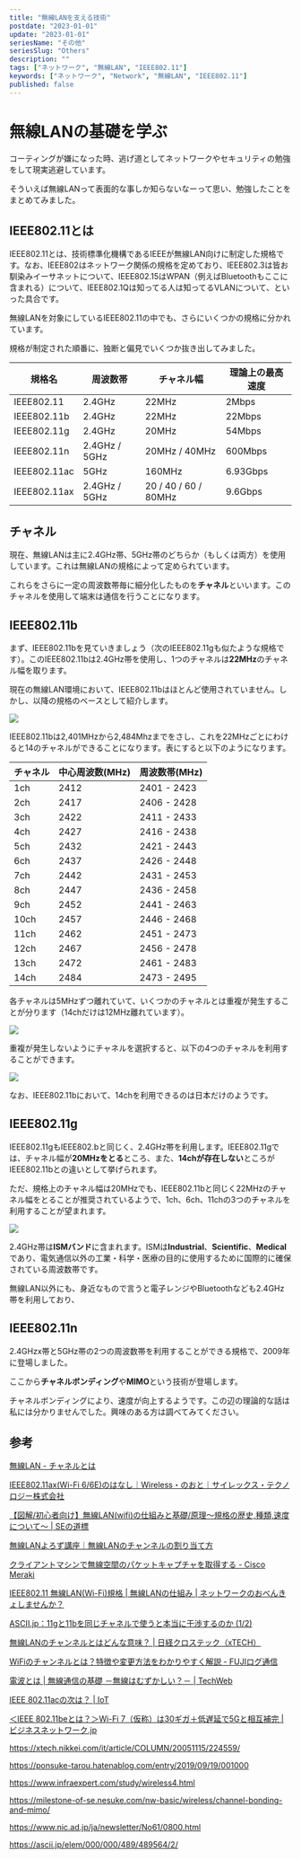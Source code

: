 ```yaml
---
title: "無線LANを支える技術"
postdate: "2023-01-01"
update: "2023-01-01"
seriesName: "その他"
seriesSlug: "Others"
description: ""
tags: ["ネットワーク", "無線LAN", "IEEE802.11"]
keywords: ["ネットワーク", "Network", "無線LAN", "IEEE802.11"]
published: false
---
```


# 無線LANの基礎を学ぶ

コーティングが嫌になった時、逃げ道としてネットワークやセキュリティの勉強をして現実逃避しています。

そういえば無線LANって表面的な事しか知らないなーって思い、勉強したことをまとめてみました。

## IEEE802.11とは

IEEE802.11とは、技術標準化機構であるIEEEが無線LAN向けに制定した規格です。なお、IEEE802はネットワーク関係の規格を定めており、IEEE802.3は皆お馴染みイーサネットについて、IEEE802.15はWPAN（例えばBluetoothもここに含まれる）について、IEEE802.1Qは知ってる人は知ってるVLANについて、といった具合です。

無線LANを対象にしているIEEE802.11の中でも、さらにいくつかの規格に分かれています。

規格が制定された順番に、独断と偏見でいくつか抜き出してみました。

|規格名|周波数帯|チャネル幅|理論上の最高速度|
|---|---|---|---|
|IEEE802.11|2.4GHz|22MHz|2Mbps|
|IEEE802.11b|2.4GHz|22MHz|22Mbps|
|IEEE802.11g|2.4GHz|20MHz|54Mbps|
|IEEE802.11n|2.4GHz / 5GHz|20MHz / 40MHz|600Mbps|
|IEEE802.11ac|5GHz|160MHz|6.93Gbps|
|IEEE802.11ax|2.4GHz / 5GHz|20 / 40 / 60 / 80MHz|9.6Gbps|

## チャネル

現在、無線LANは主に2.4GHz帯、5GHz帯のどちらか（もしくは両方）を使用しています。これは無線LANの規格によって定められています。

これらをさらに一定の周波数帯毎に細分化したものを**チャネル**といいます。このチャネルを使用して端末は通信を行うことになります。

## IEEE802.11b

まず、IEEE802.11bを見ていきましょう（次のIEEE802.11gも似たような規格です）。このIEEE802.11bは2.4GHz帯を使用し、1つのチャネルは**22MHz**のチャネル幅を取ります。

<aside>

現在の無線LAN環境において、IEEE802.11bはほとんど使用されていません。しかし、以降の規格のベースとして紹介します。

</aside>

![](./images/image01.png)

IEEE802.11bは2,401MHzから2,484Mhzまでをさし、これを22MHzごとにわけると14のチャネルができることになります。表にすると以下のようになります。

|チャネル|中心周波数(MHz)|周波数帯(MHz)|
|---|---|---|
|1ch|2412|2401 - 2423|
|2ch|2417|2406 - 2428|
|3ch|2422|2411 - 2433|
|4ch|2427|2416 - 2438|
|5ch|2432|2421 - 2443|
|6ch|2437|2426 - 2448|
|7ch|2442|2431 - 2453|
|8ch|2447|2436 - 2458|
|9ch|2452|2441 - 2463|
|10ch|2457|2446 - 2468|
|11ch|2462|2451 - 2473|
|12ch|2467|2456 - 2478|
|13ch|2472|2461 - 2483|
|14ch|2484|2473 - 2495|

各チャネルは5MHzずつ離れていて、いくつかのチャネルとは重複が発生することが分ります（14chだけは12MHz離れています）。

![](./images/image02.png)

重複が発生しないようにチャネルを選択すると、以下の4つのチャネルを利用することができます。

![](./images/image03.png)

なお、IEEE802.11bにおいて、14chを利用できるのは日本だけのようです。

## IEEE802.11g

IEEE802.11gもIEEE802.bと同じく、2.4GHz帯を利用します。IEEE802.11gでは、チャネル幅が**20MHzをとる**ところ、また、**14chが存在しない**ところがIEEE802.11bとの違いとして挙げられます。

ただ、規格上のチャネル幅は20MHzでも、IEEE802.11bと同じく22MHzのチャネル幅をとることが推奨されているようで、1ch、6ch、11chの3つのチャネルを利用することが望まれます。

![](./images/image04.png)

<aside>

2.4GHz帯は**ISMバンド**に含まれます。ISMは**Industrial**、**Scientific**、**Medical**であり、電気通信以外の工業・科学・医療の目的に使用するために国際的に確保されている周波数帯です。

無線LAN以外にも、身近なもので言うと電子レンジやBluetoothなども2.4GHz帯を利用しており、

</aside>

## IEEE802.11n

2.4GHzx帯と5GHz帯の2つの周波数帯を利用することができる規格で、2009年に登場しました。

ここから**チャネルボンディング**や**MIMO**という技術が登場します。

チャネルボンディングにより、速度が向上するようです。この辺の理論的な話は私には分かりませんでした。興味のある方は調べてみてください。

## 参考

[無線LAN - チャネルとは](https://www.infraexpert.com/study/wireless3.html)

[IEEE802.11ax(Wi-Fi 6/6E)のはなし｜Wireless・のおと｜サイレックス・テクノロジー株式会社](https://www.silex.jp/blog/wireless/2021/10/ieee80211axwi-fi-66e.html)

[【図解/初心者向け】無線LAN(wifi)の仕組みと基礎/原理～規格の歴史,種類,速度について～ | SEの道標](https://milestone-of-se.nesuke.com/nw-basic/wireless/wifi-summary/)

[無線LANよろず講座｜無線LANのチャンネルの割り当て方](http://musenlan.biz/blog/522/)

[クライアントマシンで無線空間のパケットキャプチャを取得する - Cisco Meraki](https://documentation.meraki.com/MR/Monitoring_and_Reporting/CapturingWirelessTraffic_from_a_Client_Machine_jp)

[IEEE802.11 無線LAN(Wi-Fi)規格 | 無線LANの仕組み | ネットワークのおべんきょしませんか？](https://www.n-study.com/wlan-detail/802-11-standard/)

[ASCII.jp：11gと11bを同じチャネルで使うと本当に干渉するのか (1/2)](https://ascii.jp/elem/000/000/562/562260/)

[無線LANのチャンネルとはどんな意味？ | 日経クロステック（xTECH）](https://xtech.nikkei.com/it/pc/article/NPC/20070619/275122/)

[WiFiのチャンネルとは？特徴や変更方法をわかりやすく解説 - FUJIログ通信](https://fuji-wifi.jp/column/?p=5881)

[電波とは | 無線通信の基礎 －無線はむずかしい？－ | TechWeb](https://techweb.rohm.co.jp/product/wireless/wireless-communication/wireless-communication-basic/37/)

[IEEE 802.11acの次は？ | IoT](http://iot-jp.com/iotsummary/iottech/wifi/ieee-802-11ac%E3%81%AE%E6%AC%A1%E3%81%AF%EF%BC%9F/.html)

[＜IEEE 802.11beとは？＞Wi-Fi 7（仮称）は30ギガ＋低遅延で5Gと相互補完 | ビジネスネットワーク.jp](https://businessnetwork.jp/Detail/tabid/65/artid/8710/Default.aspx)

https://xtech.nikkei.com/it/article/COLUMN/20051115/224559/

https://ponsuke-tarou.hatenablog.com/entry/2019/09/19/001000

https://www.infraexpert.com/study/wireless4.html

https://milestone-of-se.nesuke.com/nw-basic/wireless/channel-bonding-and-mimo/

https://www.nic.ad.jp/ja/newsletter/No61/0800.html

https://ascii.jp/elem/000/000/489/489564/2/
